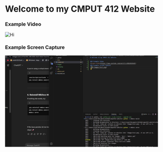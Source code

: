 # Welcome to my CMPUT 412 Website

### Example Video
![Hi](https://youtu.be/RTVAiQrxC8w)
### Example Screen Capture
![hej](/images/test.png)
